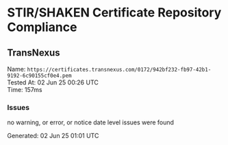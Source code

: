 # STIR/SHAKEN Certificate Repository Compliance

## TransNexus

Name: `https://certificates.transnexus.com/0172/942bf232-fb97-42b1-9192-6c90155cf0e4.pem`\
Tested At: 02 Jun 25 00:26 UTC\
Time: 157ms

### Issues

no warning, or error, or notice date level issues were found

Generated: 02 Jun 25 01:01 UTC